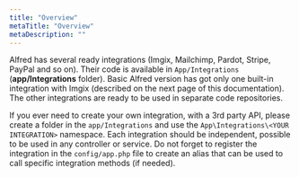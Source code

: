 ```yaml
---
title: "Overview"
metaTitle: "Overview"
metaDescription: ""
---
```


Alfred has several ready integrations (Imgix, Mailchimp, Pardot, Stripe, PayPal and so on). Their code is available in `App/Integrations` (**app/Integrations** folder). Basic Alfred version has got only one built-in integration with Imgix (described on the next page of this documentation). The other integrations are ready to be used in separate code repositories.

If you ever need to create your own integration, with a 3rd party API, please create a folder in the `app/Integrations` and use the `App\Integrations\<YOUR INTEGRATION>` namespace. Each integration should be independent, possible to be used in any controller or service. Do not forget to register the integration in the `config/app.php` file to create an alias that can be used to call specific integration methods (if needed).